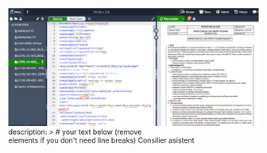<img src="/images/latex.PNG" alt="Logo" />
description: > # your text below (remove <br> elements if you don't need line breaks)
  Consilier asistent
  <br>
